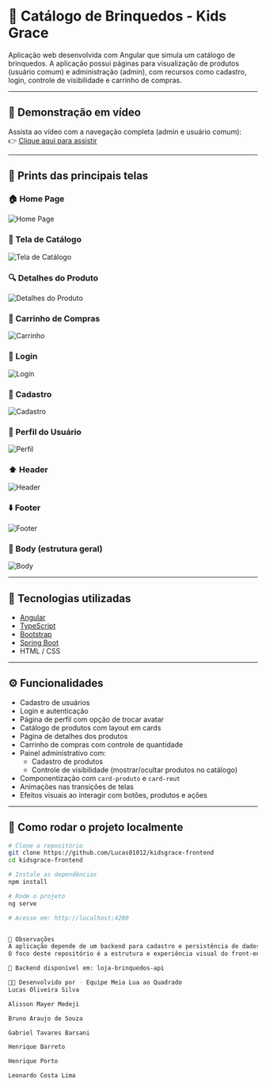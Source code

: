 # 🧸 Catálogo de Brinquedos - Kids Grace

Aplicação web desenvolvida com Angular que simula um catálogo de brinquedos. A aplicação possui páginas para visualização de produtos (usuário comum) e administração (admin), com recursos como cadastro, login, controle de visibilidade e carrinho de compras.

---

## 🎥 Demonstração em vídeo

Assista ao vídeo com a navegação completa (admin e usuário comum):  
👉 [Clique aqui para assistir](https://youtu.be/iLZ5pZadPIo)

---

## 📸 Prints das principais telas

### 🏠 Home Page  
![Home Page](https://github.com/Lucas01012/kidsgrace-frontend/blob/main/Imagens%20KidsGrace/Home%20page.png?raw=true)

### 🧸 Tela de Catálogo  
![Tela de Catálogo](https://github.com/Lucas01012/kidsgrace-frontend/blob/main/Imagens%20KidsGrace/Tela%20de%20catalogo.png?raw=true)

### 🔍 Detalhes do Produto  
![Detalhes do Produto](https://github.com/Lucas01012/kidsgrace-frontend/blob/main/Imagens%20KidsGrace/Detalhes%20do%20produto.png?raw=true)

### 🛒 Carrinho de Compras  
![Carrinho](https://github.com/Lucas01012/kidsgrace-frontend/blob/main/Imagens%20KidsGrace/Carrinho.png?raw=true)

### 🔐 Login  
![Login](https://github.com/Lucas01012/kidsgrace-frontend/blob/main/Imagens%20KidsGrace/Login.png?raw=true)

### 🧑 Cadastro  
![Cadastro](https://github.com/Lucas01012/kidsgrace-frontend/blob/main/Imagens%20KidsGrace/cadastro.png?raw=true)

### 👤 Perfil do Usuário  
![Perfil](https://github.com/Lucas01012/kidsgrace-frontend/blob/main/Imagens%20KidsGrace/Perfil.png?raw=true)

### ⬆️ Header  
![Header](https://github.com/Lucas01012/kidsgrace-frontend/blob/main/Imagens%20KidsGrace/Header.png?raw=true)

### ⬇️ Footer  
![Footer](https://github.com/Lucas01012/kidsgrace-frontend/blob/main/Imagens%20KidsGrace/Footer.png?raw=true)

### 🧍 Body (estrutura geral)  
![Body](https://github.com/Lucas01012/kidsgrace-frontend/blob/main/Imagens%20KidsGrace/Body.png?raw=true)

---

## 🚀 Tecnologias utilizadas

- [Angular](https://angular.io/)
- [TypeScript](https://www.typescriptlang.org/)
- [Bootstrap](https://getbootstrap.com/)
- [Spring Boot](https://spring.io/projects/spring-boot)
- HTML / CSS

---

## ⚙️ Funcionalidades

- Cadastro de usuários
- Login e autenticação
- Página de perfil com opção de trocar avatar
- Catálogo de produtos com layout em cards
- Página de detalhes dos produtos
- Carrinho de compras com controle de quantidade
- Painel administrativo com:
  - Cadastro de produtos
  - Controle de visibilidade (mostrar/ocultar produtos no catálogo)
- Componentização com `card-produto` e `card-reut`
- Animações nas transições de telas
- Efeitos visuais ao interagir com botões, produtos e ações

---

## 🧪 Como rodar o projeto localmente

```bash
# Clone o repositório
git clone https://github.com/Lucas01012/kidsgrace-frontend
cd kidsgrace-frontend

# Instale as dependências
npm install

# Rode o projeto
ng serve

# Acesse em: http://localhost:4200


📌 Observações
A aplicação depende de um backend para cadastro e persistência de dados.
O foco deste repositório é a estrutura e experiência visual do front-end.

🔗 Backend disponível em: loja-brinquedos-api

👨‍💻 Desenvolvido por - Equipe Meia Lua ao Quadrado
Lucas Oliveira Silva

Alisson Mayer Medeji

Bruno Araujo de Souza

Gabriel Tavares Barsani

Henrique Barreto

Henrique Porto

Leonardo Costa Lima
